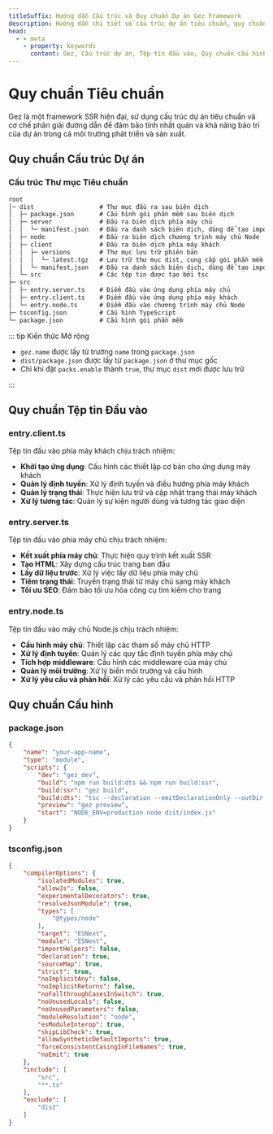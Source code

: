 ```yaml
---
titleSuffix: Hướng dẫn Cấu trúc và Quy chuẩn Dự án Gez Framework
description: Hướng dẫn chi tiết về cấu trúc dự án tiêu chuẩn, quy chuẩn tệp tin đầu vào và cấu hình của Gez framework, giúp nhà phát triển xây dựng ứng dụng SSR chuẩn hóa và dễ bảo trì.
head:
  - - meta
    - property: keywords
      content: Gez, Cấu trúc dự án, Tệp tin đầu vào, Quy chuẩn cấu hình, SSR framework, TypeScript, Quy chuẩn dự án, Tiêu chuẩn phát triển
---
```


# Quy chuẩn Tiêu chuẩn

Gez là một framework SSR hiện đại, sử dụng cấu trúc dự án tiêu chuẩn và cơ chế phân giải đường dẫn để đảm bảo tính nhất quán và khả năng bảo trì của dự án trong cả môi trường phát triển và sản xuất.

## Quy chuẩn Cấu trúc Dự án

### Cấu trúc Thư mục Tiêu chuẩn

```txt
root
│─ dist                  # Thư mục đầu ra sau biên dịch
│  ├─ package.json       # Cấu hình gói phần mềm sau biên dịch
│  ├─ server             # Đầu ra biên dịch phía máy chủ
│  │  └─ manifest.json   # Đầu ra danh sách biên dịch, dùng để tạo importmap
│  ├─ node               # Đầu ra biên dịch chương trình máy chủ Node
│  ├─ client             # Đầu ra biên dịch phía máy khách
│  │  ├─ versions        # Thư mục lưu trữ phiên bản
│  │  │  └─ latest.tgz   # Lưu trữ thư mục dist, cung cấp gói phần mềm để phân phối
│  │  └─ manifest.json   # Đầu ra danh sách biên dịch, dùng để tạo importmap
│  └─ src                # Các tệp tin được tạo bởi tsc
├─ src
│  ├─ entry.server.ts    # Điểm đầu vào ứng dụng phía máy chủ
│  ├─ entry.client.ts    # Điểm đầu vào ứng dụng phía máy khách
│  └─ entry.node.ts      # Điểm đầu vào chương trình máy chủ Node
├─ tsconfig.json         # Cấu hình TypeScript
└─ package.json          # Cấu hình gói phần mềm
```

::: tip Kiến thức Mở rộng
- `gez.name` được lấy từ trường `name` trong `package.json`
- `dist/package.json` được lấy từ `package.json` ở thư mục gốc
- Chỉ khi đặt `packs.enable` thành `true`, thư mục `dist` mới được lưu trữ

:::

## Quy chuẩn Tệp tin Đầu vào

### entry.client.ts
Tệp tin đầu vào phía máy khách chịu trách nhiệm:
- **Khởi tạo ứng dụng**: Cấu hình các thiết lập cơ bản cho ứng dụng máy khách
- **Quản lý định tuyến**: Xử lý định tuyến và điều hướng phía máy khách
- **Quản lý trạng thái**: Thực hiện lưu trữ và cập nhật trạng thái máy khách
- **Xử lý tương tác**: Quản lý sự kiện người dùng và tương tác giao diện

### entry.server.ts
Tệp tin đầu vào phía máy chủ chịu trách nhiệm:
- **Kết xuất phía máy chủ**: Thực hiện quy trình kết xuất SSR
- **Tạo HTML**: Xây dựng cấu trúc trang ban đầu
- **Lấy dữ liệu trước**: Xử lý việc lấy dữ liệu phía máy chủ
- **Tiêm trạng thái**: Truyền trạng thái từ máy chủ sang máy khách
- **Tối ưu SEO**: Đảm bảo tối ưu hóa công cụ tìm kiếm cho trang

### entry.node.ts
Tệp tin đầu vào máy chủ Node.js chịu trách nhiệm:
- **Cấu hình máy chủ**: Thiết lập các tham số máy chủ HTTP
- **Xử lý định tuyến**: Quản lý các quy tắc định tuyến phía máy chủ
- **Tích hợp middleware**: Cấu hình các middleware của máy chủ
- **Quản lý môi trường**: Xử lý biến môi trường và cấu hình
- **Xử lý yêu cầu và phản hồi**: Xử lý các yêu cầu và phản hồi HTTP

## Quy chuẩn Cấu hình

### package.json

```json title="package.json"
{
    "name": "your-app-name",
    "type": "module",
    "scripts": {
        "dev": "gez dev",
        "build": "npm run build:dts && npm run build:ssr",
        "build:ssr": "gez build",
        "build:dts": "tsc --declaration --emitDeclarationOnly --outDir dist/src",
        "preview": "gez preview",
        "start": "NODE_ENV=production node dist/index.js"
    }
}
```

### tsconfig.json

```json title="tsconfig.json"
{
    "compilerOptions": {
        "isolatedModules": true,
        "allowJs": false,
        "experimentalDecorators": true,
        "resolveJsonModule": true,
        "types": [
            "@types/node"
        ],
        "target": "ESNext",
        "module": "ESNext",
        "importHelpers": false,
        "declaration": true,
        "sourceMap": true,
        "strict": true,
        "noImplicitAny": false,
        "noImplicitReturns": false,
        "noFallthroughCasesInSwitch": true,
        "noUnusedLocals": false,
        "noUnusedParameters": false,
        "moduleResolution": "node",
        "esModuleInterop": true,
        "skipLibCheck": true,
        "allowSyntheticDefaultImports": true,
        "forceConsistentCasingInFileNames": true,
        "noEmit": true
    },
    "include": [
        "src",
        "**.ts"
    ],
    "exclude": [
        "dist"
    ]
}
```